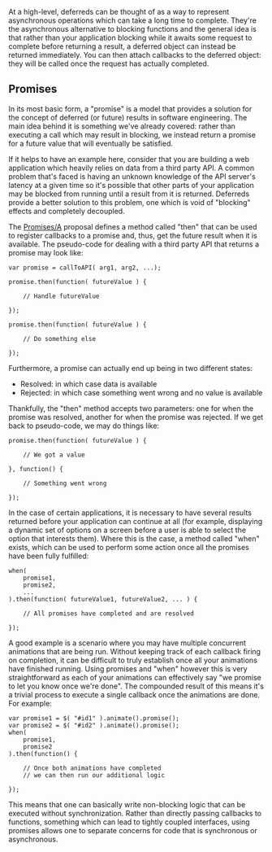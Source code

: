 <script>{
	"title": "Deferreds",
	"level": "advanced",
	"source": "http://msdn.microsoft.com/en-us/magazine/gg723713.aspx",
	"attribution": [
		"Julian Aubourg <j@ubourg.net>",
		"Addy Osmani <addyosmani@gmail.com>",
		"Andree Hansson <peolanha@gmail.com>"
	]
}</script>

At a high-level, deferreds can be thought of as a way to represent asynchronous operations which can take a long time to complete. They're the asynchronous alternative to blocking functions and the general idea is that rather than your application blocking while it awaits some request to complete before returning a result, a deferred object can instead be returned immediately. You can then attach callbacks to the deferred object: they will be called once the request has actually completed.

## Promises

In its most basic form, a "promise" is a model that provides a solution for the concept of deferred (or future) results in software engineering. The main idea behind it is something we've already covered: rather than executing a call which may result in blocking, we instead return a promise for a future value that will eventually be satisfied.

If it helps to have an example here, consider that you are building a web application which heavily relies on data from a third party API. A common problem that's faced is having an unknown knowledge of the API server's latency at a given time so it's possible that other parts of your application may be blocked from running until a result from it is returned. Deferreds provide a better solution to this problem, one which is void of "blocking" effects and completely decoupled.

The [Promises/A](http://wiki.commonjs.org/wiki/Promises/A) proposal defines a method called "then" that can be used to register callbacks to a promise and, thus, get the future result when it is available. The pseudo-code for dealing with a third party API that returns a promise may look like:

```
var promise = callToAPI( arg1, arg2, ...);

promise.then(function( futureValue ) {

	// Handle futureValue

});

promise.then(function( futureValue ) {

	// Do something else

});
```

Furthermore, a promise can actually end up being in two different states:

- Resolved: in which case data is available
- Rejected: in which case something went wrong and no value is available

Thankfully, the "then" method accepts two parameters: one for when the promise was resolved, another for when the promise was rejected. If we get back to pseudo-code, we may do things like:

```
promise.then(function( futureValue ) {

	// We got a value

}, function() {

	// Something went wrong

});
```

In the case of certain applications, it is necessary to have several results returned before your application can continue at all (for example, displaying a dynamic set of options on a screen before a user is able to select the option that interests them). Where this is the case, a method called "when" exists, which can be used to perform some action once all the promises have been fully fulfilled:

```
when(
	promise1,
	promise2,
	...
).then(function( futureValue1, futureValue2, ... ) {

	// All promises have completed and are resolved

});
```

A good example is a scenario where you may have multiple concurrent animations that are being run. Without keeping track of each callback firing on completion, it can be difficult to truly establish once all your animations have finished running. Using promises and "when" however this is very straightforward as each of your animations can effectively say "we promise to let you know once we're done". The compounded result of this means it's a trivial process to execute a single callback once the animations are done. For example:

```
var promise1 = $( "#id1" ).animate().promise();
var promise2 = $( "#id2" ).animate().promise();
when(
	promise1,
	promise2
).then(function() {

	// Once both animations have completed
	// we can then run our additional logic

});
```

This means that one can basically write non-blocking logic that can be executed without synchronization. Rather than directly passing callbacks to functions, something which can lead to tightly coupled interfaces, using promises allows one to separate concerns for code that is synchronous or asynchronous.
